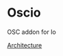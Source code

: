 # Oscio
OSC addon for Io

[Architecture](https://www.draw.io/?lightbox=1&highlight=0000ff&edit=_blank&layers=1&nav=1&title=Oscio.xml#R7VtRc%2BI2EP41zKQPzVgWNsljILnrQ9LLXG6mz8IWthphMbJIwv36rmwJMBapU4yhOechoJVkW%2Fvt7rfS4gGezN%2B%2BSrJIH0RM%2BcD34rcBvh34%2FhXy4L8WrEpBGISlIJEsLkVoI3hiP6kRmnnJksU0rwxUQnDFFlVhJLKMRqoiI1KK1%2BqwmeDVuy5IQmuCp4jwuvQvFqvULCvwNvI%2FKEtSe2fkmZ4piZ4TKZaZud%2FAx7Pir%2ByeE3stMz5PSSxet0T4boAnUghVfpu%2FTSjXqrVqK%2Bd92dO7fm5JM9Vkgp2Rq5VdO41BFaYppEpFIjLC7zbScbSUL1RfAEGjWGzR8qCVqjk3HTSLbzQU0JxyET3%2FSFlWir8wbgf9TZVaGfzJUgkQbe55L8TCjKuvyz64WMrIPLlvLIXIhNpRo1KmF7U1zyjjKxVzquQKBkjKiWIvVfyJMaNkPW6jSvhitLlHs%2BUlXghfmot%2Be5o8gnnAo%2B2qPH9lc04yrduZyJTVPoY24SwBtd1GsHAqQfBCpWJgqTemQ2kdjaOU8fierMRSLzxXcB%2FbGqdCsp9wWWKVDt1SGaX7YWXEk55psJQ0hzGPVudoR%2FRA3ioD70mujCASnJNFzqbFMvTEOWDCsrFQSszNILtobQ0TwYUsdGHd5R3ItQbo27toml7w2HKKCUPDa%2BN2rxunRqGRpVsObWWHGMCwZgA13DkrMM%2BVFM%2FrQKPVNdvSSSaKQdYQOJ0phxnMWRwXzpkvSMSy5EfhOr%2BjjeS%2BmFgYlZF8NwvGhRsrokgJmEaHkynljyJnigl9fVmOHS8Ey1ShlWA8CG4LiVQTkcEiCCuQomAIr1QbgwNDvzGGBjM%2FbAbZ1eGIBQ7Exro%2FY%2BoCDDi%2FvLz8rQYirEOtQdwB7eM4lu5chWxYh0yLBMyd8SLApoA%2BzRwwVuEag94m3mWggfMn0EabdhdY4mEzLC3mh4CJgs6YrcJqXtusNqqzmn8qUhu5SO2B5rnOpxqyGupZ7TBWQzusFg4bulUbrHbVs5oDw1FjDLtnteue1Y6LZaesFn4SVkN2W38OtGYfpsprY1AU72mtK1rDoxPSGqpv13te23KMcyQ2hHtmOzKanVKbc3MB4SuHUNoH4W6CcODtnJiNRg39uQ0L6DcXThDPeXeB%2Bu3FsdHsMgjbulQNzoWOwxc9kIcAGTasPrQCZD2hBTb9TvOFgO1fY0LtS1Atl6CQ32EJqq9BOUFc%2B8Y5Eur7VSi90D%2BX8ymVfSg%2BBNAuORXjGlT%2FzzM7ZynqZId2wfA0av34z1Z2dPPf9NyRVt0lvif6kaSh34UfXOHzKkmDf9Vl0uDa0fVJw1nX%2BHC4J2nIwXEv1j8863OGQ%2FDsNGc4Ebm1njNgV53vdDnDiX4UdPycwannjrRq77171hBRuMt5ZQ3XnzhrwNfVowZX1rDeXm4HLDRswQiGrrMGTUFimlNwIAnXvoGmjuV%2ByDVUYCTfTCeIkiJOB7c9R61NADe3AYv5dTPI2%2BCooav%2B2ieKHwfNstK%2FgdZGoljf3pVeat6ksf54seWbv27WuE1PXhtIh7g798T7KnMxy3u0u0D7qstgvK9wlwnFZiuLbv4Ll%2FBaxxehhoG7FYBd7lzmUfaT6aR5RmBLYLOpzSfkmsjbzbmaJeb4kIwbD91W9FmT8DCoHt2hkePoLnDYSBtHd8G%2BICAysxvrz4Kqtu3XIV872kEHQy6I2wgDwYmKSa2%2FrIsdRQ6r%2BqMfDEFz84510bf1Hju%2B%2Bwc%3D)
